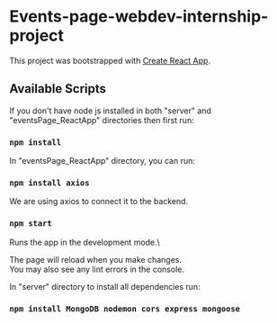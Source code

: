 # Events-page-webdev-internship-project

This project was bootstrapped with [Create React App](https://github.com/facebook/create-react-app).

## Available Scripts

If you don't have node js installed in both "server" and "eventsPage_ReactApp" directories then first run:

### `npm install`

In "eventsPage_ReactApp" directory, you can run:

### `npm install axios`
We are using axios to connect it to the backend.
### `npm start`

Runs the app in the development mode.\

The page will reload when you make changes.\
You may also see any lint errors in the console.

In "server" directory to install all dependencies run:

### `npm install MongoDB nodemon cors express mongoose`
